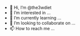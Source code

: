 - 👋 Hi, I’m @the3wdiet
- 👀 I’m interested in ...
- 🌱 I’m currently learning ...
- 💞️ I’m looking to collaborate on ...
- 📫 How to reach me ...

<!---
the3wdiet/the3wdiet is a ✨ special ✨ repository because its `README.md` (this file) appears on your GitHub profile.
You can click the Preview link to take a look at your changes.
--->
